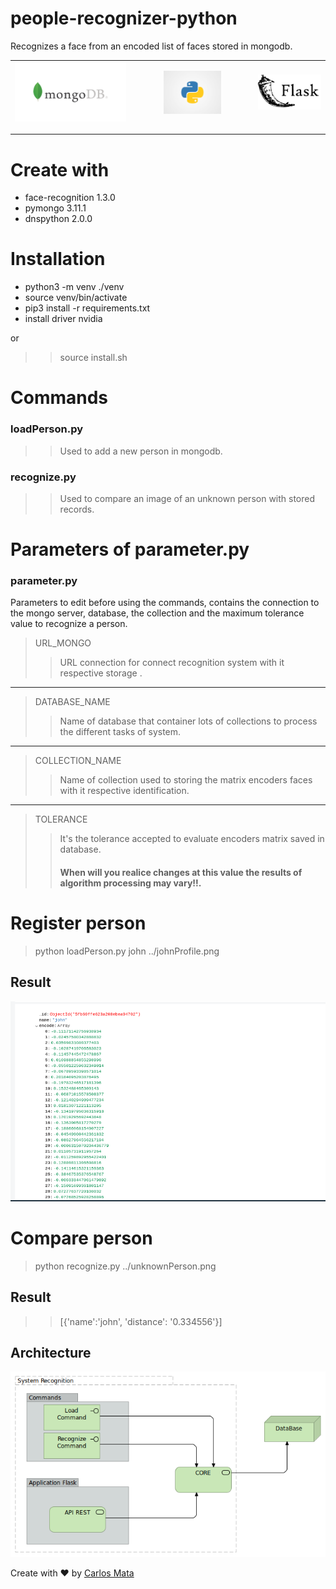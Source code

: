 # people-recognizer-python
Recognizes a face from an encoded list of faces stored in mongodb.
<table>
<thead>
<tr>
<th>
<img  src="https://raw.githubusercontent.com/carlosmata96/people-recognizer-python/main/img/mongodb.png">
</th>
<th>
<img width="50%" src="https://raw.githubusercontent.com/carlosmata96/people-recognizer-python/main/img/pythonlogo.png"> 
</th>
<th>
<img  src="https://raw.githubusercontent.com/carlosmata96/people-recognizer-python/main/img/flask_logo.png"> 
</th>
</tr>
</thead>
</table>

---

# Create with
* face-recognition 1.3.0
* pymongo 3.11.1
* dnspython 2.0.0

# Installation
* python3 -m venv ./venv
* source venv/bin/activate
* pip3 install -r requirements.txt
* install driver nvidia 

or
>> source install.sh

# Commands

### loadPerson.py
>> Used to add a new person in mongodb.

### recognize.py
>> Used to compare an image of an unknown person with stored records.

# Parameters of parameter.py

### parameter.py
Parameters to edit before using the commands, contains the connection to the mongo server, database, the collection and the maximum tolerance value to recognize a person.


>URL_MONGO
>> URL connection for connect  recognition system with it respective storage .

---

>DATABASE_NAME 
>> Name of database that container lots of collections to process the different tasks of system.

---

>COLLECTION_NAME 
>> Name of collection used to storing the matrix encoders faces with it respective identification.

---

>TOLERANCE 
>> It's the tolerance accepted to evaluate encoders matrix saved in database.
>> #### When will you realice changes at this value the results of algorithm processing may vary!!.

# Register person

> python loadPerson.py john ../johnProfile.png

## Result

<img  src="https://raw.githubusercontent.com/carlosmata96/people-recognizer-python/main/img/johnRegister.png">

# Compare person

> python recognize.py ../unknownPerson.png

## Result

>> [{'name':'john', 'distance': '0.334556'}]

## Architecture

<img  src="https://raw.githubusercontent.com/carlosmata96/people-recognizer-python/main/img/architecture_design.png"> 


Create with ❤️ by [Carlos Mata](https://github.com/carlosmata96)

